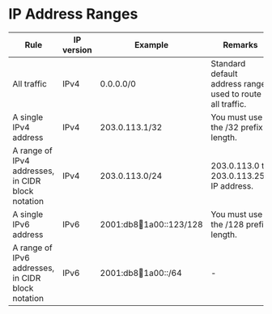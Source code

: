 
# IP Address Ranges

| Rule                                              | IP version | Example                     | Remarks                                                   |
|---------------------------------------------------|------------|-----------------------------|-----------------------------------------------------------|
| All traffic                                       | IPv4       | 0.0.0.0/0                   | Standard default address range used to route all traffic. |
| A single IPv4 address                             | IPv4       | 203.0.113.1/32              | You must use the /32 prefix length.                       |
| A range of IPv4 addresses, in CIDR block notation | IPv4       | 203.0.113.0/24              | 203.0.113.0 to 203.0.113.255 IP address.                  |
| A single IPv6 address                             | IPv6       | 2001:db8:1234:1a00::123/128 | You must use the /128 prefix length.                      |
| A range of IPv6 addresses, in CIDR block notation | IPv6       | 2001:db8:1234:1a00::/64     | -                                                         |
